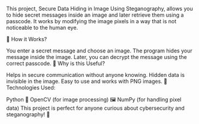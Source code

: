 This project, Secure Data Hiding in Image Using Steganography, allows you to hide secret messages inside an image and later retrieve them using a passcode. It works by modifying the image pixels in a way that is not noticeable to the human eye.

🔹 How it Works?

You enter a secret message and choose an image.
The program hides your message inside the image.
Later, you can decrypt the message using the correct passcode.
🔹 Why is this Useful?

Helps in secure communication without anyone knowing.
Hidden data is invisible in the image.
Easy to use and works with PNG images.
🔹 Technologies Used:

Python 🐍
OpenCV (for image processing) 🖼
NumPy (for handling pixel data)
This project is perfect for anyone curious about cybersecurity and steganography! 🚀
